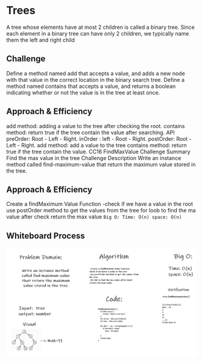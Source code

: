 # Trees
A tree whose elements have at most 2 children is called a binary tree. Since each element in a binary tree can have only 2 children, we typically name them the left and right child

## Challenge
Define a method named add that accepts a value, and adds a new node with that value in the correct location in the binary search tree.
Define a method named contains that accepts a value, and returns a boolean indicating whether or not the value is in the tree at least once.

## Approach & Efficiency
add method: adding a value to the tree after checking the root.
contains method: return true if the tree contain the value after searching.
API
preOrder: Root - Left - Right.
inOrder : left - Root - Right.
postOrder: Root - Left - Right.
add method: add a value to the tree
contains method: return true if the tree contain the value.
CC16 FindMaxValue
Challenge Summary
Find the max value in the tree
Challenge Description
Write an instance method called find-maximum-value that return the maximum value stored in the tree.

## Approach & Efficiency

Create a findMaximum Value Function -check if we have a value in the root
use postOrder method to get the values from the tree
for loob to find the ma value after check
return the max value
``
Big O:
Time: O(n)
space: O(n)
``
## Whiteboard Process
<img src="./trees/cc16.png" />


